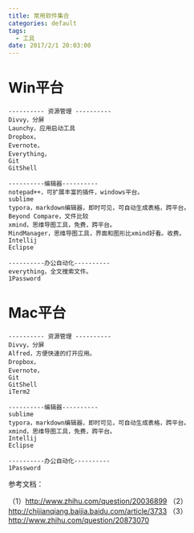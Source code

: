 ```yaml
---
title: 常用软件集合
categories: default
tags: 
  - 工具
date: 2017/2/1 20:03:00
---
```




# Win平台

	---------- 资源管理 ----------
	Divvy，分屏
	Launchy，应用启动工具
	Dropbox，
	Evernote，
	Everything，
	Git
	GitShell

	----------编辑器----------
	notepad++，可扩展丰富的插件，windows平台。
	sublime
	typora，markdown编辑器，即时可见，可自动生成表格，跨平台。
	Beyond Compare，文件比较
	xmind，思维导图工具，免费，跨平台。
	MindManager，思维导图工具，界面和图形比xmind好看。收费。
	Intellij
	Eclipse
	
	----------办公自动化----------
	everything，全文搜索文件。
	1Password


# Mac平台

	---------- 资源管理 ----------
	Divvy，分屏
	Alfred，方便快速的打开应用。
	Dropbox，
	Evernote，
	Git
	GitShell
	iTerm2

	----------编辑器----------
	sublime
	typora，markdown编辑器，即时可见，可自动生成表格，跨平台。
	xmind，思维导图工具，免费，跨平台。
	Intellij
	Eclipse
	
	----------办公自动化----------
	1Password
	
	

参考文档： 

（1）http://www.zhihu.com/question/20036899 
（2）http://chijianqiang.baijia.baidu.com/article/3733 
（3）http://www.zhihu.com/question/20873070 

